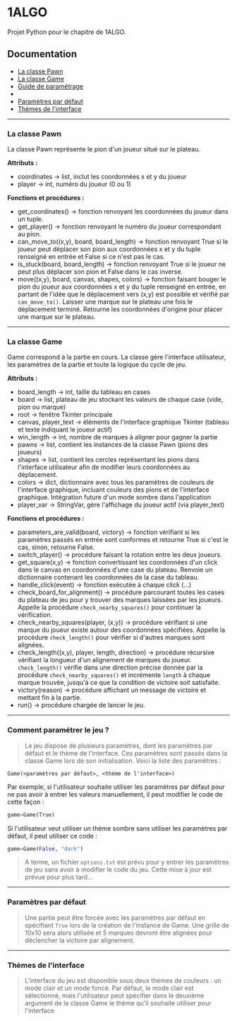 # 1ALGO
 Projet Python pour le chapitre de 1ALGO.

## Documentation
<ul>
    <li><a href="#class_pawn">La classe Pawn</a></li>
    <li><a href="#class_game">La classe Game</a></li>
    <li><a href="#settings_guide">Guide de paramétrage</a><li>
    <li><a href="#default_settings">Paramètres par défaut</a></li>
    <li><a href="#color_themes">Thèmes de l'interface</a></li>
</ul>

---

<div id="class_pawn"></div>

### La classe Pawn
La classe Pawn représente le pion d'un joueur situé sur le plateau.

__Attributs :__
- coordinates -> list, inclut les coordonnées x et y du joueur
- player -> int, numéro du joueur (0 ou 1)

__Fonctions et procédures :__
- get_coordinates() -> fonction renvoyant les coordonnées du joueur dans un tuple.
- get_player() -> fonction renvoyant le numéro du joueur correspondant au pion.
- can_move_to((x,y), board, board_length) -> fonction renvoyant True si le joueur peut déplacer son pion aux coordonnées x et y du tuple renseigné en entrée et False si ce n'est pas le cas.
- is_stuck(board, board_length) -> fonction renvoyant True si le joueur ne peut plus déplacer son pion et False dans le cas inverse.
- move((x,y), board, canvas, shapes, colors) -> fonction faisant bouger le pion du joueur aux coordonnées x et y du tuple renseigné en entrée, en partant de l'idée que le déplacement vers (x,y) est possible et vérifié par `can_move_to()`. Laisser une marque sur le plateau une fois le déplacement terminé. Retourne les coordonnées d'origine pour placer une marque sur le plateau.

---

<div id="class_game"></div>

### La classe Game
Game correspond à la partie en cours. La classe gère l'interface utilisateur, les paramètres de la partie et toute la logique du cycle de jeu.

__Attributs :__
- board_length -> int, taille du tableau en cases
- board -> list, plateau de jeu stockant les valeurs de chaque case (vide, pion ou marque)
- root -> fenêtre Tkinter principale
- canvas, player_text -> éléments de l'interface graphique Tkinter (tableau et texte indiquant le joueur actif)
- win_length -> int, nombre de marques à aligner pour gagner la partie
- pawns -> list, contient les instances de la classe Pawn (pions des joueurs)
- shapes -> list, contient les cercles représentant les pions dans l'interface utilisateur afin de modifier leurs coordonnées au déplacement.
- colors -> dict, dictionnaire avec tous les paramètres de couleurs de l'interface graphique, incluant couleurs des pions et de l'interface graphique. Intégration future d'un mode sombre dans l'application
- player_var -> StringVar, gère l'affichage du joueur actif (via player_text)

__Fonctions et procédures :__
- parameters_are_valid(board, victory) -> fonction vérifiant si les paramètres passés en entrée sont conformes et retourne True si c'est le cas, sinon, retourne False.
- switch_player() -> procédure faisant la rotation entre les deux joueurs.
- get_square(x,y) -> fonction convertissant les coordonnées d'un click dans le canvas en coordonnées d'une case du plateau. Renvoie un dictionnaire contenant les coordonnées de la case du tableau.
- handle_click(event) -> fonction exécutée à chaque click (...)
- check_board_for_alignment() -> procédure parcourant toutes les cases du plateau de jeu pour y trouver des marques laissées par les joueurs. Appelle la procédure `check_nearby_squares()` pour continuer la vérification.
- check_nearby_squares(player, (x,y)) -> procédure vérifiant si une marque du joueur existe autour des coordonnées spécifiées. Appelle la procédure `check_length()` pour vérifier si d'autres marques sont alignées.
- check_length((x,y), player, length, direction) -> procédure récursive vérifiant la longueur d'un alignement de marques du joueur. `check_length()` vérifie dans une direction précise donnée par la procédure `check_nearby_squares()` et incrémente `length` à chaque marque trouvée, jusqu'à ce que la condition de victoire soit satisfaite.
- victory(reason) -> procédure affichant un message de victoire et mettant fin à la partie.
- run() -> procédure chargée de lancer le jeu.

---

<div id="settings_guide"></div>

### Comment paramétrer le jeu ?
> Le jeu dispose de plusieurs paramètres, dont les paramètres par défaut et le thème de l'interface. Ces paramètres sont passés dans la classe Game lors de son initialisation. Voici la liste des paramètres :
```
Game(<paramètres par défaut>, <thème de l'interface>)
```

Par exemple, si l'utilisateur souhaite utiliser les paramètres par défaut pour ne pas avoir à entrer les valeurs manuellement, il peut modifier le code de cette façon :
```python
game=Game(True)
```
Si l'utilisateur veut utiliser un thème sombre sans utiliser les paramètres par défaut, il peut utiliser ce code :
```python
game=Game(False, "dark")
```
> A terme, un fichier `options.txt` est prévu pour y entrer les paramètres de jeu sans avoir à modifier le code du jeu. Cette mise à jour est prévue pour plus tard...

---

<div id="default_settings"></div>

### Paramètres par défaut
> Une partie peut être forcée avec les paramètres par défaut en spécifiant `True` lors de la création de l'instance de Game. Une grille de 10x10 sera alors utilisée et 5 marques devront être alignées pour déclencher la victoire par alignement.

---

<div id="color_themes"></div>

### Thèmes de l'interface
> L'interface du jeu est disponible sous deux thèmes de couleurs : un mode clair et un mode foncé. Par défaut, le mode clair est sélectionné, mais l'utilisateur peut spécifier dans le deuxième argument de la classe Game le thème qu'il souhaite utiliser pour l'interface